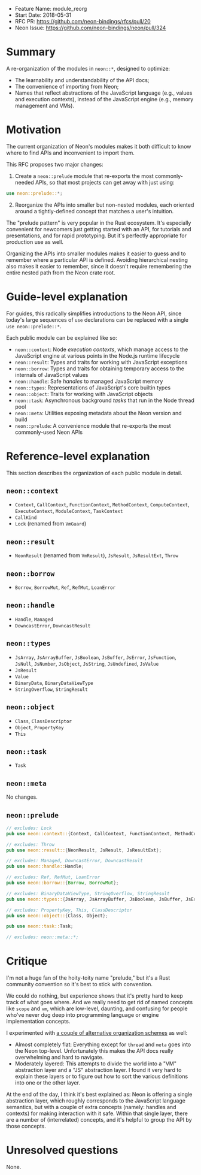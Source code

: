 - Feature Name: module_reorg
- Start Date: 2018-05-31
- RFC PR: https://github.com/neon-bindings/rfcs/pull/20
- Neon Issue: https://github.com/neon-bindings/neon/pull/324

# Summary
[summary]: #summary

A re-organization of the modules in `neon::*`, designed to optimize:
- The learnability and understandability of the API docs;
- The convenience of importing from Neon;
- Names that reflect abstractions of the JavaScript language (e.g., values and execution contexts), instead of the JavaScript engine (e.g., memory management and VMs).

# Motivation
[motivation]: #motivation

The current organization of Neon's modules makes it both difficult to know where to find APIs and inconvenient to import them.

This RFC proposes two major changes:

1. Create a `neon::prelude` module that re-exports the most commonly-needed APIs, so that most projects can get away with just using:
```rust
use neon::prelude::*;
```
2. Reorganize the APIs into smaller but non-nested modules, each oriented around a tightly-defined concept that matches a user's intuition.

The "prelude pattern" is very popular in the Rust ecosystem. It's especially convenient for newcomers just getting started with an API, for tutorials and presentations, and for rapid prototyping. But it's perfectly appropriate for production use as well.

Organizing the APIs into smaller modules makes it easier to guess and to remember where a particular API is defined. Avoiding hierarchical nesting also makes it easier to remember, since it doesn't require remembering the entire nested path from the Neon crate root.

# Guide-level explanation
[guide-level-explanation]: #guide-level-explanation

For guides, this radically simplifies introductions to the Neon API, since today's large sequences of `use` declarations can be replaced with a single `use neon::prelude::*`.

Each public module can be explained like so:

- `neon::context`: Node _execution contexts_, which manage access to the JavaScript engine at various points in the Node.js runtime lifecycle
- `neon::result`: Types and traits for working with JavaScript exceptions
- `neon::borrow`: Types and traits for obtaining temporary access to the internals of JavaScript values
- `neon::handle`: Safe _handles_ to managed JavaScript memory
- `neon::types`: Representations of JavaScript's core builtin types
- `neon::object`: Traits for working with JavaScript objects
- `neon::task`: Asynchronous background _tasks_ that run in the Node thread pool
- `neon::meta`: Utilities exposing metadata about the Neon version and build
- `neon::prelude`: A convenience module that re-exports the most commonly-used Neon APIs

# Reference-level explanation
[reference-level-explanation]: #reference-level-explanation

This section describes the organization of each public module in detail.

## `neon::context`

- `Context`, `CallContext`, `FunctionContext`, `MethodContext`, `ComputeContext`, `ExecuteContext`, `ModuleContext`, `TaskContext`
- `CallKind`
- `Lock` (renamed from `VmGuard`)

## `neon::result`

- `NeonResult` (renamed from `VmResult`), `JsResult`, `JsResultExt`, `Throw`

## `neon::borrow`

- `Borrow`, `BorrowMut`, `Ref`, `RefMut`, `LoanError`

## `neon::handle`

- `Handle`, `Managed`
- `DowncastError`, `DowncastResult`

## `neon::types`

- `JsArray`, `JsArrayBuffer`, `JsBoolean`, `JsBuffer`, `JsError`, `JsFunction`, `JsNull`, `JsNumber`, `JsObject`, `JsString`, `JsUndefined`, `JsValue`
- `JsResult`
- `Value`
- `BinaryData`, `BinaryDataViewType`
- `StringOverflow`, `StringResult`

## `neon::object`

- `Class`, `ClassDescriptor`
- `Object`, `PropertyKey`
- `This`

## `neon::task`

- `Task`

## `neon::meta`

No changes.

## `neon::prelude`

```rust
// excludes: Lock
pub use neon::context::{Context, CallContext, FunctionContext, MethodContext, ComputeContext, ExecuteContext, ModuleContext, TaskContext, CallKind};

// excludes: Throw
pub use neon::result::{NeonResult, JsResult, JsResultExt};

// excludes: Managed, DowncastError, DowncastResult
pub use neon::handle::Handle;

// excludes: Ref, RefMut, LoanError
pub use neon::borrow::{Borrow, BorrowMut};

// excludes: BinaryDataViewType, StringOverflow, StringResult
pub use neon::types::{JsArray, JsArrayBuffer, JsBoolean, JsBuffer, JsError, JsFunction, JsNull, JsNumber, JsObject, JsString, JsUndefined, JsValue, JsResult, Value, BinaryData};

// excludes: PropertyKey, This, ClassDescriptor
pub use neon::object::{Class, Object};

pub use neon::task::Task;

// excludes: neon::meta::*;
```

# Critique
[critique]: #critique

I'm not a huge fan of the hoity-toity name "prelude," but it's a Rust community convention so it's best to stick with convention.

We could do nothing, but experience shows that it's pretty hard to keep track of what goes where. And we really need to get rid of named concepts like `scope` and `vm`, which are low-level, daunting, and confusing for people who've never dug deep into programming language or engine implementation concepts.

I experimented with [a couple of alternative organization schemes](https://gist.github.com/dherman/add90b760549f15cf90b3e249a06f504) as well:
- Almost completely flat: Everything except for `thread` and `meta` goes into the Neon top-level. Unfortunately this makes the API docs really overwhelming and hard to navigate.
- Moderately layered: This attempts to divide the world into a "VM" abstraction layer and a "JS" abstraction layer. I found it very hard to explain these layers or to figure out how to sort the various definitions into one or the other layer.

At the end of the day, I think it's best explained as: Neon is offering a single abstraction layer, which roughly corresponds to the JavaScript language semantics, but with a couple of extra concepts (namely: handles and contexts) for making interaction with it safe. Within that single layer, there are a number of (interrelated) concepts, and it's helpful to group the API by those concepts.

# Unresolved questions
[unresolved]: #unresolved-questions

None.
